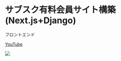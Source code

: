 # サブスク有料会員サイト構築(Next.js+Django)

フロントエンド

[YouTube](https://youtu.be/eyKltg7fz6E)

[![](https://res.cloudinary.com/dhaciqd0v/image/upload/v1659354210/LINE/Frame_286_p0ftz0.png)](https://youtu.be/eyKltg7fz6E)


